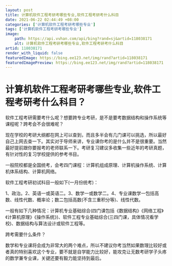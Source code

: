 ```yaml
---
layout: post
title: 计算机软件工程考研考哪些专业,软件工程考研考什么科目
date: 2021-06-22 02:44:49 +08:00
categories: ['计算机软件工程考研考哪些专业']
tags: ['计算机软件工程考研考哪些专业']
image:
    path: https://api.vvhan.com/api/bing?rand=sj&artid=118038171
    alt: 计算机软件工程考研考哪些专业,软件工程考研考什么科目
artid: 118038171
render_with_liquid: false
featuredImage: https://bing.ee123.net/img/rand?artid=118038171
featuredImagePreview: https://bing.ee123.net/img/rand?artid=118038171
---
```


# 计算机软件工程考研考哪些专业,软件工程考研考什么科目？

软件工程考研需要考什么呢？想要跨专业考研，是不是要考数据结构和操作系统等课程呢？跨考会不会很难呢？

现在学校的考研大纲都在网上可以查到，而且多半会有几门课可以挑选，所以最好自己上网去查一下。其实对于导师来讲，专业课你考的是什么并不是很重要。当然最好提前跟你要报考的老师联系一下。考研复习建议多收集一些近年的考研真题，有针对性的复习学校提供的参考书目。

一般院校都是全国统考，会考四门课程：计算机组成原理、计算机操作系统、计算机体系结构、计算机网络。

软件工程考研初试科目一般如下(一月份统考)：

1、政治。2、英语一或英语二。3、数学一或数学二。4、专业课数学一包括高数、线性代数、概率论；数二包括高数(不含三重积分等)、线性代数。

一般有如下几种情况：计算机专业基础综合(四门课包括《数据结构》《网络工程》《计算机原理》《操作系统》)、软件工程专业基础综合(三四门课，具体情况看学校)、数据结构与算法设计或软件工程等。

跨考需要什么条件？

数学和专业课将会成为非常大的两个难点，所以不建议你考当然如果数理比较好或者真的特别喜欢这个专业，要不就是自学能力比较好，能攻克让无数考研学子头疼的数学兼专业课，关键还要有毅力能坚持到最后。